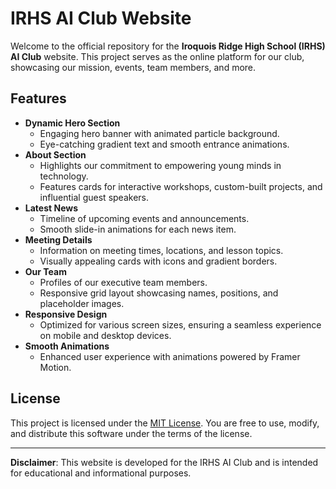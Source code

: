 # IRHS AI Club Website

Welcome to the official repository for the **Iroquois Ridge High School (IRHS) AI Club** website. This project serves as the online platform for our club, showcasing our mission, events, team members, and more.

## Features

- **Dynamic Hero Section**
  - Engaging hero banner with animated particle background.
  - Eye-catching gradient text and smooth entrance animations.
- **About Section**
  - Highlights our commitment to empowering young minds in technology.
  - Features cards for interactive workshops, custom-built projects, and influential guest speakers.
- **Latest News**
  - Timeline of upcoming events and announcements.
  - Smooth slide-in animations for each news item.
- **Meeting Details**
  - Information on meeting times, locations, and lesson topics.
  - Visually appealing cards with icons and gradient borders.
- **Our Team**
  - Profiles of our executive team members.
  - Responsive grid layout showcasing names, positions, and placeholder images.
- **Responsive Design**
  - Optimized for various screen sizes, ensuring a seamless experience on mobile and desktop devices.
- **Smooth Animations**
  - Enhanced user experience with animations powered by Framer Motion.

## License

This project is licensed under the [MIT License](LICENSE). You are free to use, modify, and distribute this software under the terms of the license.

---

**Disclaimer**: This website is developed for the IRHS AI Club and is intended for educational and informational purposes.
